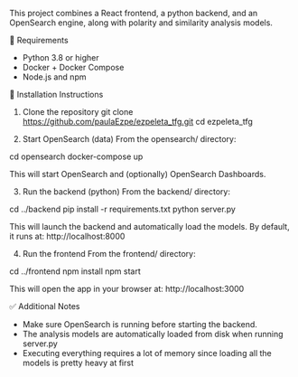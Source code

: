 This project combines a React frontend, a python backend, and an OpenSearch engine, along with polarity and similarity analysis models.

🚀 Requirements
- Python 3.8 or higher
- Docker + Docker Compose
- Node.js and npm

🔧 Installation Instructions
1. Clone the repository
git clone https://github.com/paulaEzpe/ezpeleta_tfg.git
cd ezpeleta_tfg

2. Start OpenSearch (data)
From the opensearch/ directory:

cd opensearch
docker-compose up

This will start OpenSearch and (optionally) OpenSearch Dashboards.

3. Run the backend (python)
From the backend/ directory:

cd ../backend
pip install -r requirements.txt
python server.py

This will launch the backend and automatically load the models.
By default, it runs at: http://localhost:8000

4. Run the frontend
From the frontend/ directory:

cd ../frontend
npm install
npm start

This will open the app in your browser at: http://localhost:3000

✅ Additional Notes

- Make sure OpenSearch is running before starting the backend.
- The analysis models are automatically loaded from disk when running server.py
- Executing everything requires a lot of memory since loading all the models is pretty heavy at first
